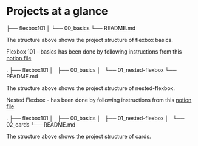 # Projects at a glance

├── flexbox101
│ └── 00_basics
└── README.md

The structure above shows the project structure of flexbox basics.

Flexbox 101 - basics has been done by following instructions from this [notion file](https://nxt100.notion.site/Play-around-with-flexbox-properties-fce67cab59de438faba182a3bbefaa55)

.
├── flexbox101
│   ├── 00_basics
│   └── 01_nested-flexbox
└── README.md

The structure above shows the project structure of nested-flexbox.

Nested Flexbox - has been done by following instructions from this [notion file](https://nxt100.notion.site/nxt100/9dea82c2c940478580d77dc26ff87884?v=eb241106fa9348828b8dce0372ac623f&p=05f3c25337804152bfb0d3b0f825d9aa)

.
├── flexbox101
│   ├── 00_basics
│   ├── 01_nested-flexbox
│   └── 02_cards
└── README.md

The structure above shows the project structure of cards.
